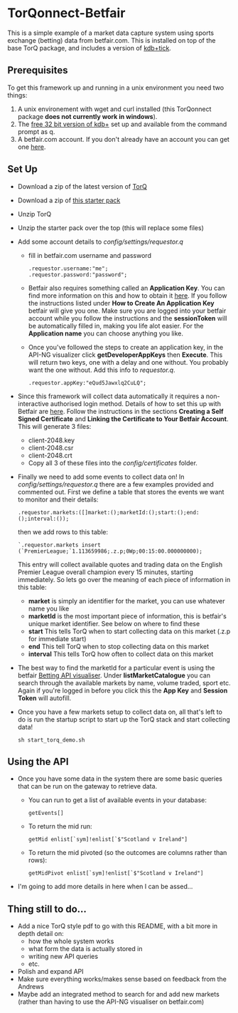 # TorQonnect-Betfair
This is a simple example of a market data capture system using sports exchange (betting) data from betfair.com.  This is installed on top of the base TorQ package, and includes a version of [kdb+tick](http://code.kx.com/wsvn/code/kx/kdb+tick).

## Prerequisites

To get this framework up and running in a unix environment you need two things:

1. A unix environement with wget and curl installed (this TorQonnect package **does not currently work in windows**).
1. The [free 32 bit version of kdb+](http://kx.com/software-download.php) set up and available from the command prompt as q.
2. A betfair.com account. If you don't already have an account you can get one [here](https://register.betfair.com/account/registration).


## Set Up

* Download a zip of the latest version of [TorQ](https://github.com/AquaQAnalytics/TorQ/archive/master.zip)
* Download a zip of [this starter pack](https://github.com/AquaQAnalytics/TorQonnect-Betfair/archive/master.zip)
* Unzip TorQ
* Unzip the starter pack over the top (this will replace some files)
* Add some account details to *config/settings/requestor.q*
    - fill in betfair.com username and password

        ```
        .requestor.username:"me";
        .requestor.password:"password";
        ```

    - Betfair also requires something called an **Application Key**.  You can find more information on this and how to obtain it [here](https://api.developer.betfair.com/services/webapps/docs/display/1smk3cen4v3lu3yomq5qye0ni/Application+Keys).  If you follow the instructions listed under **How to Create An Application Key** betfair will give you one.  Make sure you are logged into your betfair account while you follow the instructions and the **sessionToken** will be automatically filled in, making you life alot easier.  For the **Application name** you can choose anything you like.
    - Once you've followed the steps to create an application key, in the API-NG visualizer click **getDeveloperAppKeys** then **Execute**.  This will return two keys, one with a delay and one without.  You probably want the one without.  Add this info to *requestor.q*.

        ```
        .requestor.appKey:"eQud5Jawxlq2CuLQ";
        ```

* Since this framework will collect data automatically it requires a non-interactive authorised login method.  Details of how to set this up with Betfair are [here](https://api.developer.betfair.com/services/webapps/docs/display/1smk3cen4v3lu3yomq5qye0ni/Non-Interactive+%28bot%29+login).  Follow the instructions in the sections **Creating a Self Signed Certificate** and **Linking the Certificate to Your Betfair Account**.  This will generate 3 files:
    - client-2048.key
    - client-2048.csr
    - client-2048.crt
    - Copy all 3 of these files into the *config/certificates* folder.
* Finally we need to add some events to collect data on!  In *config/settings/requestor.q* there are a few examples provided and commented out.  First we define a table that stores the events we want to monitor and their details:

    ```
    .requestor.markets:([]market:();marketId:();start:();end:();interval:());
    ```

    then we add rows to this table:

    ```
    `.requestor.markets insert (`PremierLeague;`1.113659986;.z.p;0Wp;00:15:00.000000000);
    ```

    This entry will collect available quotes and trading data on the English Premier League overall champion every 15 minutes, starting immediately.  So lets go over the meaning of each piece of information in this table:
    - **market** is simply an identifier for the market, you can use whatever name you like
    - **marketId** is the most important piece of information, this is betfair's unique market identifier.  See below on where to find these
    - **start** This tells TorQ when to start collecting data on this market (.z.p for immediate start)
    - **end** This tell TorQ when to stop collecting data on this market
    - **interval** This tells TorQ how often to collect data on this market
* The best way to find the marketId for a particular event is using the betfair [Betting API visualiser](https://developer.betfair.com/visualisers/api-ng-sports-operations/).  Under **listMarketCatalogue** you can search through the available markets by name, volume traded, sport etc.  Again if you're logged in before you click this the **App Key** and **Session Token** will autofill.
* Once you have a few markets setup to collect data on, all that's left to do is run the startup script to start up the TorQ stack and start collecting data!

    ```
    sh start_torq_demo.sh
    ```


## Using the API

* Once you have some data in the system there are some basic queries that can be run on the gateway to retrieve data.  
    - You can run to get a list of available events in your database: 

        ```
        getEvents[]
        ```
    - To return the mid run:
        
        ```
        getMid enlist[`sym]!enlist[`$"Scotland v Ireland"]
        ```
    - To return the mid pivoted (so the outcomes are columns rather than rows):

        ```
        getMidPivot enlist[`sym]!enlist[`$"Scotland v Ireland"]
        ```
* I'm going to add more details in here when I can be assed...


## Thing still to do...

* Add a nice TorQ style pdf to go with this README, with a bit more in depth detail on:
    - how the whole system works
    - what form the data is actually stored in
    - writing new API queries 
    - etc.
* Polish and expand API
* Make sure everything works/makes sense based on feedback from the Andrews
* Maybe add an integrated method to search for and add new markets (rather than having to use the API-NG visualiser on betfair.com)
